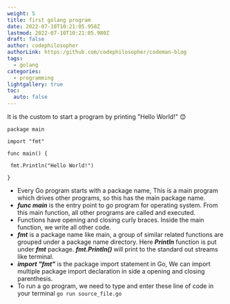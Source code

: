 ```yaml
---
weight: 5
title: first golang program
date: 2022-07-10T10:21:05.958Z
lastmod: 2022-07-10T10:21:05.980Z
draft: false
author: codephilosopher
authorLink: https:/github.com/codephilosopher/codeman-blog
tags:
  - golang
categories:
  - programming
lightgallery: true
toc:
  auto: false
---
```

It is the custom to start a program by printing "Hello World!" 😊

`package main`

`import "fmt"`

`func main() {`

   ` fmt.Println("Hello World!")`

`}` 

* Every Go program starts with a package name, This is a main program which drives other programs, so this has the main package name. 
* ***func main***   is the entry point to go program for operating system. From this main function, all other programs are called and executed.
* Functions have opening and closing curly braces. Inside the main function, we write all other code. 
* ***fmt*** is a package name like main,  a group of similar related functions are grouped under a package name directory. Here ***Println*** function is put under ***fmt*** package. ***fmt.Println()***  will print to the standard out streams like terminal.
* ***import "fmt"*** is the package import statement in Go, We can import multiple package import declaration in side a opening and closing parenthesis.
* To run a go program, we need to type and enter these line of code in your terminal `go run source_file.go`